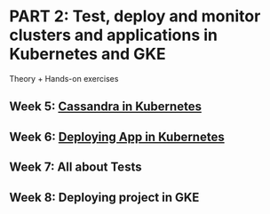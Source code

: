 # PART 2: Test, deploy and monitor clusters and applications in Kubernetes and GKE

Theory + Hands-on exercises

## Week 5: [Cassandra in Kubernetes](https://community.datastax.com/questions/7047/materials-and-homework-for-week-5.html)

## Week 6: [Deploying App in Kubernetes](https://community.datastax.com/questions/7416/materials-and-homework-for-week-6.html)

## Week 7: All about Tests

## Week 8: Deploying project in GKE
